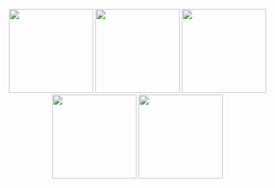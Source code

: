 <p align="center">
    <img src="https://i.pinimg.com/originals/d6/e1/27/d6e12796914cde798323225515bd7868.gif" width="150">
    <img src="https://i.pinimg.com/originals/71/cb/8c/71cb8c0496cd6c4e59c917fa8b9acb08.gif" width="150">
    <img src="https://i.pinimg.com/originals/62/12/48/6212485181ca055f760855d98d3ee4bc.gif" width="150">
    <img src="https://i.pinimg.com/originals/b8/30/b7/b830b79effffcc8c61a77bf14393766f.gif" width="150">
    <img src="https://i.pinimg.com/originals/c3/a9/a8/c3a9a87ed744873864ffbf67922ec014.gif" width="150">
</p>
